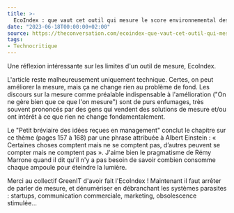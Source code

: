 ```yaml
---
title: >-
  EcoIndex : que vaut cet outil qui mesure le score environnemental des sites web ?
date: "2023-06-18T00:00:00+02:00"
source: https://theconversation.com/ecoindex-que-vaut-cet-outil-qui-mesure-le-score-environnemental-des-sites-web-203836
tags:
- Technocritique
---
```


Une réflexion intéressante sur les limites d'un outil de mesure, EcoIndex. 

L'article reste malheureusement uniquement technique. Certes, on peut améliorer la mesure, mais ça ne change rien au problème de fond. Les discours sur la mesure comme préalable indispensable à l'amélioration ("On ne gère bien que ce que l'on mesure") sont de purs enfumages, très souvent prononcés par des gens qui vendent des solutions de mesure et/ou ont intérêt à ce que rien ne change fondamentalement.

Le "Petit bréviaire des idées reçues en management" conclut le chapitre sur ce thème (pages 157 à 168) par une phrase attribuée à Albert Einstein : « Certaines choses comptent mais ne se comptent pas, d’autres peuvent se compter mais ne comptent pas ». J'aime bien le pragmatisme de Rémy Marrone quand il dit qu'il n'y a pas besoin de savoir combien consomme chaque ampoule pour éteindre la lumière.

Merci au collectif GreenIT d'avoir fait l'EcoIndex ! Maintenant il faut arrêter de parler de mesure, et dénumériser en débranchant les systèmes parasites : startups, communication commerciale, marketing, obsolescence stimulée...